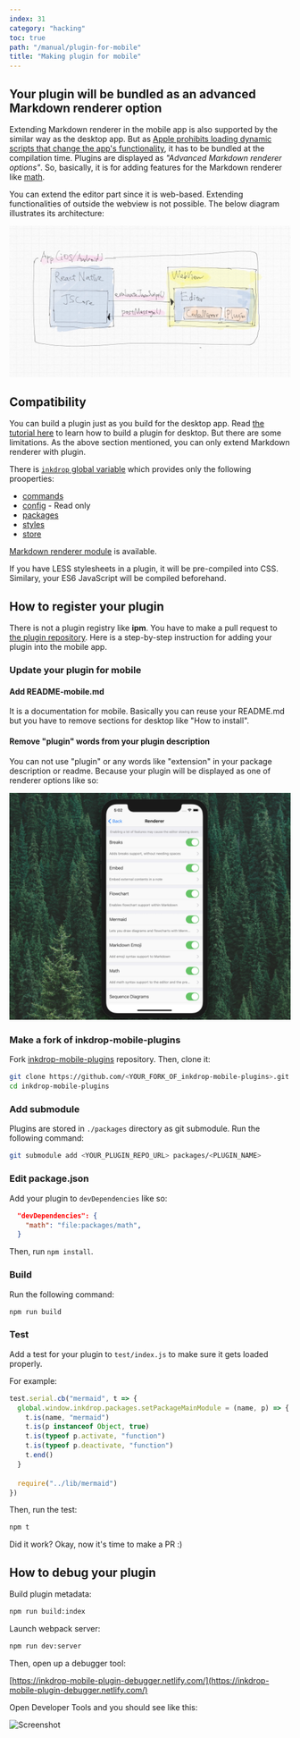 ```yaml
---
index: 31
category: "hacking"
toc: true
path: "/manual/plugin-for-mobile"
title: "Making plugin for mobile"
---
```


## Your plugin will be bundled as an advanced Markdown renderer option

Extending Markdown renderer in the mobile app is also supported by the similar way as the desktop app.
But as [Apple prohibits loading dynamic scripts that change the app's functionality](https://blog.inkdrop.info/a-promising-idea-towards-supporting-plugins-for-ios-app-5f7803715be7), it has to be bundled at the compilation time.
Plugins are displayed as _"Advanced Markdown renderer options"_.
So, basically, it is for adding features for the Markdown renderer like [math](https://github.com/inkdropapp/inkdrop-math).

You can extend the editor part since it is web-based.
Extending functionalities of outside the webview is not possible.
The below diagram illustrates its architecture:

![architecture](./plugin-for-mobile_architecture.png)

## Compatibility

You can build a plugin just as you build for the desktop app.
Read [the tutorial here](/manual/plugin-word-count) to learn how to build a plugin for desktop.
But there are some limitations.
As the above section mentioned, you can only extend Markdown renderer with plugin.

There is [`inkdrop` global variable](/reference/environment) which provides only the following prooperties:

- [commands](/reference/command-registry)
- [config](/reference/config) - Read only
- [packages](/reference/package-manager)
- [styles](/reference/style-manager)
- [store](/reference/store)

[Markdown renderer module](/reference/markdown-renderer) is available.

If you have LESS stylesheets in a plugin, it will be pre-compiled into CSS.
Similary, your ES6 JavaScript will be compiled beforehand.

## How to register your plugin

There is not a plugin registry like **ipm**.
You have to make a pull request to [the plugin repository](https://github.com/inkdropapp/inkdrop-mobile-plugins).
Here is a step-by-step instruction for adding your plugin into the mobile app.

### Update your plugin for mobile

#### Add README-mobile.md

It is a documentation for mobile.
Basically you can reuse your README.md but you have to remove sections for desktop like "How to install".

#### Remove "plugin" words from your plugin description

You can not use "plugin" or any words like "extension" in your package description or readme.
Because your plugin will be displayed as one of renderer options like so:

![Advanced markdown renderer options](./extend-inkdrop-with-plugins_mobile.png)

### Make a fork of inkdrop-mobile-plugins

Fork [inkdrop-mobile-plugins](https://github.com/inkdropapp/inkdrop-mobile-plugins) repository.
Then, clone it:

```sh
git clone https://github.com/<YOUR_FORK_OF_inkdrop-mobile-plugins>.git --recursive
cd inkdrop-mobile-plugins
```

### Add submodule

Plugins are stored in `./packages` directory as git submodule.
Run the following command:

```sh
git submodule add <YOUR_PLUGIN_REPO_URL> packages/<PLUGIN_NAME>
```

### Edit package.json

Add your plugin to `devDependencies` like so:

```json
  "devDependencies": {
    "math": "file:packages/math",
  }
```

Then, run `npm install`.

### Build

Run the following command:

```sh
npm run build
```

### Test

Add a test for your plugin to `test/index.js` to make sure it gets loaded properly.

For example:

```js
test.serial.cb("mermaid", t => {
  global.window.inkdrop.packages.setPackageMainModule = (name, p) => {
    t.is(name, "mermaid")
    t.is(p instanceof Object, true)
    t.is(typeof p.activate, "function")
    t.is(typeof p.deactivate, "function")
    t.end()
  }

  require("../lib/mermaid")
})
```

Then, run the test:

```sh
npm t
```

Did it work? Okay, now it's time to make a PR :)

## How to debug your plugin

Build plugin metadata:

```sh
npm run build:index
```

Launch webpack server:

```sh
npm run dev:server
```

Then, open up a debugger tool:

[https://inkdrop-mobile-plugin-debugger.netlify.com/](https://inkdrop-mobile-plugin-debugger.netlify.com/)

Open Developer Tools and you should see like this:

![Screenshot](https://github.com/inkdropapp/inkdrop-mobile-plugins/blob/master/docs/debugger-tool-ss.png?raw=true)
